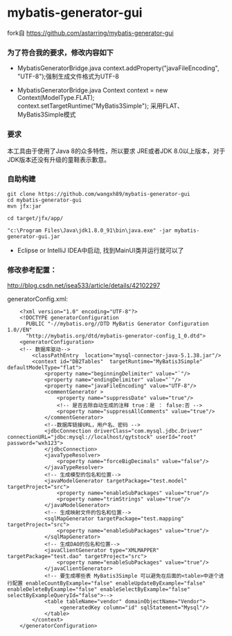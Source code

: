 mybatis-generator-gui
==============

fork自   https://github.com/astarring/mybatis-generator-gui


### 为了符合我的要求，修改内容如下
* MybatisGeneratorBridge.java  context.addProperty("javaFileEncoding", "UTF-8");强制生成文件格式为UTF-8

* MybatisGeneratorBridge.java Context context = new Context(ModelType.FLAT); context.setTargetRuntime("MyBatis3Simple"); 采用FLAT、MyBatis3Simple模式

### 要求
本工具由于使用了Java 8的众多特性，所以要求 JRE或者JDK 8.0以上版本，对于JDK版本还没有升级的童鞋表示歉意。

### 自助构建
    git clone https://github.com/wangxh89/mybatis-generator-gui
    cd mybatis-generator-gui
    mvn jfx:jar

    cd target/jfx/app/

    "c:\Program Files\Java\jdk1.8.0_91\bin\java.exe" -jar mybatis-generator-gui.jar

* Eclipse or IntelliJ IDEA中启动, 找到MainUI类并运行就可以了


### 修改参考配置：
http://blog.csdn.net/isea533/article/details/42102297

generatorConfig.xml:

        <?xml version="1.0" encoding="UTF-8"?>
        <!DOCTYPE generatorConfiguration
          PUBLIC "-//mybatis.org//DTD MyBatis Generator Configuration 1.0//EN"
          "http://mybatis.org/dtd/mybatis-generator-config_1_0.dtd">
        <generatorConfiguration>
        <!-- 数据库驱动-->
            <classPathEntry  location="mysql-connector-java-5.1.38.jar"/>
            <context id="DB2Tables"  targetRuntime="MyBatis3Simple" defaultModelType="flat">
                <property name="beginningDelimiter" value="`"/>
                <property name="endingDelimiter" value="`"/>
                <property name="javaFileEncoding" value="UTF-8"/>
                <commentGenerator >
                    <property name="suppressDate" value="true"/>
                    <!-- 是否去除自动生成的注释 true：是 ： false:否 -->
                    <property name="suppressAllComments" value="true"/>
                </commentGenerator>
                <!--数据库链接URL，用户名、密码 -->
                <jdbcConnection driverClass="com.mysql.jdbc.Driver" connectionURL="jdbc:mysql://localhost/qytstock" userId="root" password="wxh123">
                </jdbcConnection>
                <javaTypeResolver>
                    <property name="forceBigDecimals" value="false"/>
                </javaTypeResolver>
                <!-- 生成模型的包名和位置-->
                <javaModelGenerator targetPackage="test.model" targetProject="src">
                    <property name="enableSubPackages" value="true"/>
                    <property name="trimStrings" value="true"/>
                </javaModelGenerator>
                <!-- 生成映射文件的包名和位置-->
                <sqlMapGenerator targetPackage="test.mapping" targetProject="src">
                    <property name="enableSubPackages" value="true"/>
                </sqlMapGenerator>
                <!-- 生成DAO的包名和位置-->
                <javaClientGenerator type="XMLMAPPER" targetPackage="test.dao" targetProject="src">
                    <property name="enableSubPackages" value="true"/>
                </javaClientGenerator>
                <!-- 要生成哪些表 MyBatis3Simple 可以避免在后面的<table>中逐个进行配置 enableCountByExample="false" enableUpdateByExample="false" enableDeleteByExample="false" enableSelectByExample="false" selectByExampleQueryId="false">-->
                <table tableName="vendor" domainObjectName="Vendor">
                     <generatedKey column="id" sqlStatement="Mysql"/>
                </table>
            </context>
        </generatorConfiguration>
